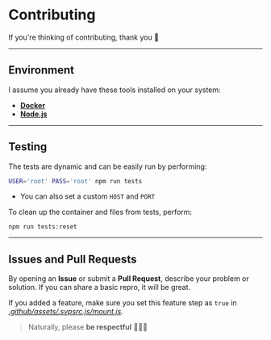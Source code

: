 # Contributing

If you're thinking of contributing, thank you 🎉

---

## Environment

I assume you already have these tools installed on your system:

- [**Docker**](https://www.docker.com/products/docker-desktop/)
- [**Node.js**](https://nodejs.org/pt-br/download/current)

---

## Testing

The tests are dynamic and can be easily run by performing:

```sh
USER='root' PASS='root' npm run tests
```

- You can also set a custom `HOST` and `PORT`

To clean up the container and files from tests, perform:

```
npm run tests:reset
```

---

## Issues and Pull Requests

By opening an **Issue** or submit a **Pull Request**, describe your problem or solution. If you can share a basic repro, it will be great.

If you added a feature, make sure you set this feature step as `true` in [_.github/assets/.svpsrc.js/mount.js_](./.github/assets/.svpsrc.js/mount.js).

> Naturally, please **be respectful** 🙋🏻‍♂️

